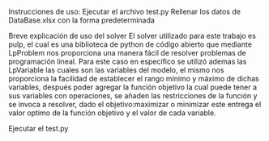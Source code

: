 Instrucciones de uso:
Ejecutar el archivo test.py
Rellenar los datos de DataBase.xlsx con la forma predeterminada

Breve explicación de uso del solver
El solver utilizado para este trabajo es pulp, el cual es una biblioteca de python de código abierto que mediante LpProblem nos proporciona una manera fácil de resolver problemas de programación lineal. Para este caso en específico se utilizó ademas las LpVariable las cuales son las variables del modelo, el mismo nos proporciona la facilidad de establecer el rango mínimo y máximo de dichas variables, después poder agregar la función objetivo la cual puede tener a sus variables con operaciones, se añaden las restricciones de la función y se invoca a resolver, dado el objetivo:maximizar o minimizar este entrega el valor optimo de la función objetivo y el valor de cada variable.


Ejecutar el test.py

